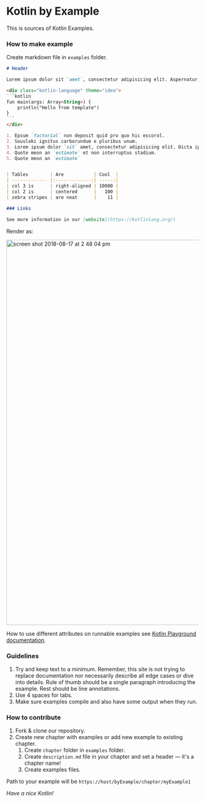 # Kotlin by Example

This is sources of Kotlin Examples.

### How to make example

Create markdown file in `examples` folder.

```md
# Header

Lorem ipsum dolor sit `amet`, consectetur adipisicing elit. Aspernatur, molestias, velit?

<div class="kotlin-language" theme="idea">
`​`​`kotlin
fun main(args: Array<String>) {
    println("Hello from template")
}
`​`​`
</div>

1. Epsum `factorial` non deposit quid pro quo hic escorol.
2. Souvlaki ignitus carborundum e pluribus unum.
3. Lorem ipsum dolor `sit` amet, consectetur adipisicing elit. Dicta ipsa ipsam odio officiis repellat suscipit unde vel voluptatibus. Dolorum esse eum fugit nihil provident quae quaerat quidem reiciendis, repudiandae ullam.
4. Quote meon an `estimate` et non interruptus stadium.
5. Quote meon an `estimate`


| Tables        | Are           | Cool  |
| ------------- |:-------------:| -----:|
| col 3 is      | right-aligned | 10000 |
| col 2 is      | centered      |   100 |
| zebra stripes | are neat      |    11 |

### Links

See more information in our [website](https://kotlinlang.org/)
``` 
Render as:

<img width="1009" alt="screen shot 2018-08-17 at 2 48 04 pm" src="https://user-images.githubusercontent.com/10503748/44264811-a973cf00-a22c-11e8-9c3c-d0d85203d1a3.png">

How to use different attributes on runnable examples see [Kotlin Playground documentation](https://github.com/JetBrains/kotlin-playground/blob/master/README.md).

### Guidelines

1. Try and keep text to a minimum. Remember, this site is not trying to replace documentation nor necessarily describe all edge cases or dive into details. Rule of thumb should be a single paragraph introducing the example. Rest should be line annotations.
2. Use 4 spaces for tabs.
3. Make sure examples compile and also have some output when they run.

### How to contribute

1. Fork & clone our repository.
2. Create new chapter with examples or add new example to existing chapter.
    1. Create `chapter` folder in `examples` folder.
    2. Create `description.md` file in your chapter and set a header — it's a chapter name!
    3. Create examples files.

Path to your example will be `https://host/byExample/chapter/myExample1`


*Have a nice Kotlin!*
